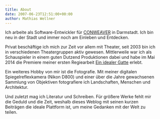 ```yaml
---
title: About
date: 2007-06-23T12:51:00+00:00
author: Mathias Wellner
---
```

Ich arbeite als Software-Entwickler für [CONWEAVER](http://www.conweaver.com) in Darmstadt. Ich bin neu in der Stadt und immer noch am Einleben und Entdecken.

Privat beschäftige ich mich zur Zeit vor allem mit Theater, seit 2003 bin ich in verschiedenen Theatergruppen aktiv gewesen. 
Mittlerweile war ich als Schauspieler in einem guten Dutzend Produktionen dabei und habe im Mai 2014 die Premiere meiner ersten 
Regiearbeit [Ein idealer Gatte](http://www.mwellner.de/schauspiel/ein-idealer-gatte/ "Ein Idealer Gatte") erlebt. 

Ein weiteres Hobby von mir ist die Fotografie. Mit meiner digitalen Spiegelreflexkamera (Nikon D800) und einer über die Jahre 
gewachsenen Sammlung von Objektiven fotografiere ich Landschaften, Menschen und Architektur. 

Und zuletzt mag ich Literatur und Schreiben. Für größere Werke fehlt mir die Geduld und die Zeit, weshalb dieses Weblog mit 
seinen kurzen Beiträgen die ideale Plattform ist, um meine Gedanken mit der Welt zu teilen.
